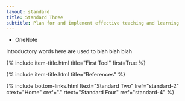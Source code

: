 ```yaml
---
layout: standard
title: Standard Three
subtitle: Plan for and implement effective teaching and learning
---
```


- OneNote  

Introductory words here are used to blah blah blah  

{% include item-title.html title="First Tool" first=True %}

{% include item-title.html title="References" %}  

{% include bottom-links.html ltext="Standard Two" lref="standard-2"  ctext="Home" cref="." rtext="Standard Four" rref="standard-4" %}
